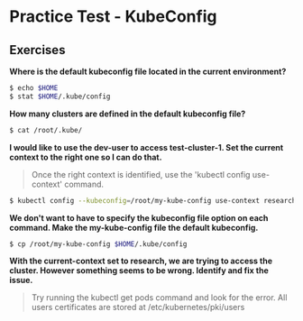 # Practice Test - KubeConfig

## Exercises

**Where is the default kubeconfig file located in the current environment?**

```bash
$ echo $HOME
$ stat $HOME/.kube/config
```

**How many clusters are defined in the default kubeconfig file?**

```bash
$ cat /root/.kube/
```

**I would like to use the dev-user to access test-cluster-1. Set the current context to the right one so I can do that.**

> Once the right context is identified, use the 'kubectl config use-context' command.

```bash
$ kubectl config --kubeconfig=/root/my-kube-config use-context research
```

**We don't want to have to specify the kubeconfig file option on each command. Make the my-kube-config file the default kubeconfig.**

```bash
$ cp /root/my-kube-config $HOME/.kube/config
```

**With the current-context set to research, we are trying to access the cluster. However something seems to be wrong. Identify and fix the issue.**

> Try running the kubectl get pods command and look for the error. All users certificates are stored at /etc/kubernetes/pki/users
